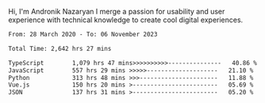 Hi, I'm Andronik Nazaryan
I merge a passion for usability and user experience with technical knowledge to create cool digital experiences.


<!--START_SECTION:waka-->

```txt
From: 28 March 2020 - To: 06 November 2023

Total Time: 2,642 hrs 27 mins

TypeScript        1,079 hrs 47 mins>>>>>>>>>>---------------   40.86 %
JavaScript        557 hrs 29 mins >>>>>--------------------   21.10 %
Python            313 hrs 48 mins >>>----------------------   11.88 %
Vue.js            150 hrs 20 mins >------------------------   05.69 %
JSON              137 hrs 31 mins >------------------------   05.20 %
```

<!--END_SECTION:waka-->
